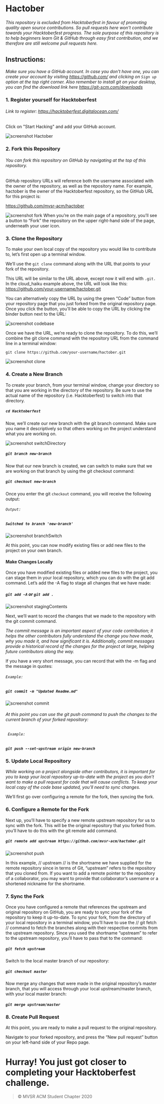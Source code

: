 # Hactober

###### This repository is excluded from Hacktoberfest in favour of promoting quality open source contributions. So pull requests here won't contribute towards your Hacktoberfest progress. The sole purpose of this repository is to help beginners learn Git & GitHub through easy first contribution, and we therefore are still welcome pull requests here.

## Instructions:
*Make sure you have a GitHub account. In case you don't have one, you can create your account by visiting https://github.com/ and clicking on ``Sign up`` option at the top right corner. Also remember to install git on your desktop, you can find the download link here https://git-scm.com/downloads*

### 1. Register yourself for Hacktoberfest
###### Link to register: https://hacktoberfest.digitalocean.com/
Click on "Start Hacking" and add your GitHub account.

![screenshot Hactober](https://firebasestorage.googleapis.com/v0/b/acm-boo-boo.appspot.com/o/eps%2Fhf2020-homepage.jpg?alt=media&token=e00c199c-635f-46e7-b9e3-8b3cbaa019ed)

### 2. Fork this Repository
###### You can fork this repository on GitHub by navigating at the top of this repository.

GitHub repository URLs will reference both the username associated with the owner of the repository, as well as the repository name. For example, hactober is the owner of the Hacktoberfest repository, so the GitHub URL for this project is:

https://github.com/mvsr-acm/hactober

![screenshot fork](https://firebasestorage.googleapis.com/v0/b/acm-boo-boo.appspot.com/o/hacktoberfest%2F1601225686807?alt=media&token=a2f2034d-8c1b-4d3a-a8c2-175c5582b7c2)
When you’re on the main page of a repository, you’ll see a button to “Fork” the repository on the upper right-hand side of the page, underneath your user icon.

### 3. Clone the Repository

To make your own local copy of the repository you would like to contribute to, let’s first open up a terminal window.

We’ll use the `git clone`  command along with the URL that points to your fork of the repository.

This URL will be similar to the URL above, except now it will end with `.git.` In the cloud_haiku example above, the URL will look like this:
https://github.com/your-username/hactober.git

You can alternatively copy the URL by using the green “Code” button from your repository page that you just forked from the original repository page. Once you click the button, you’ll be able to copy the URL by clicking the binder button next to the URL:

![screenshot codebase](https://firebasestorage.googleapis.com/v0/b/acm-boo-boo.appspot.com/o/hacktoberfest%2F1601225381545?alt=media&token=94da996f-09c7-470a-8b91-d6672009011e)

Once we have the URL, we’re ready to clone the repository. To do this, we’ll combine the git clone command with the repository URL from the command line in a terminal window:

`git clone https://github.com/your-username/hactober.git`

![screenshot clone](https://firebasestorage.googleapis.com/v0/b/acm-boo-boo.appspot.com/o/hacktoberfest%2F1601225255317?alt=media&token=ccc163df-dafe-4897-a166-6b5367665048)

### 4. Create a New Branch

To create your branch, from your terminal window, change your directory so that you are working in the directory of the repository. Be sure to use the actual name of the repository (i.e. Hacktoberfest) to switch into that directory.

#####    `cd Hacktoberfest`

Now, we’ll create our new branch with the git branch command. Make sure you name it descriptively so that others working on the project understand what you are working on.

![screenshot switchDirectory](https://firebasestorage.googleapis.com/v0/b/acm-boo-boo.appspot.com/o/hacktoberfest%2F1601304755142?alt=media&token=a9392dce-d99e-49ec-b413-cbbb5912fe5b)

##### `git branch new-branch`

Now that our new branch is created, we can switch to make sure that we are working on that branch by using the git checkout command:

##### ` git checkout new-branch `

Once you enter the git `checkout` command, you will receive the following output:

######  `Output:`
#####  `Switched to branch 'new-branch' `

![screenshot branchSwitch](https://firebasestorage.googleapis.com/v0/b/acm-boo-boo.appspot.com/o/hacktoberfest%2F1601305773952?alt=media&token=1219963a-9b35-48d3-83e0-76c8b63b839e)

At this point, you can now modify existing files or add new files to the project on your own branch.

#### Make Changes Locally

Once you have modified existing files or added new files to the project, you can stage them in your local repository, which you can do with the git add command. Let’s add the -A flag to stage all changes that we have made:

##### ` git add -A ` or ` git add . `

![screenshot stagingContents](https://firebasestorage.googleapis.com/v0/b/acm-boo-boo.appspot.com/o/hacktoberfest%2F1601306101680?alt=media&token=a7a757bd-18ba-4980-b23a-39707174a21f)


Next, we’ll want to record the changes that we made to the repository with the git commit command.

*The commit message is an important aspect of your code contribution; it helps the other contributors fully understand the change you have made, why you made it, and how significant it is. Additionally, commit messages provide a historical record of the changes for the project at large, helping future contributors along the way.*

If you have a very short message, you can record that with the -m flag and the message in quotes:

###### ` Example: `
##### ` git commit -m "Updated Readme.md" `

![screenshot commit](https://firebasestorage.googleapis.com/v0/b/acm-boo-boo.appspot.com/o/hacktoberfest%2F1601306274417?alt=media&token=c348a767-3a31-485f-94c6-d693fa80fd6c)


###### At this point you can use the git push command to push the changes to the current branch of your forked repository:
###### ` Example:`
##### ` git push --set-upstream origin new-branch `

### 5. Update Local Repository

*While working on a project alongside other contributors, it is important for you to keep your local repository up-to-date with the project as you don’t want to make a pull request for code that will cause conflicts. To keep your local copy of the code base updated, you’ll need to sync changes.*

We’ll first go over configuring a remote for the fork, then syncing the fork.

### 6. Configure a Remote for the Fork

Next up, you’ll have to specify a new remote upstream repository for us to sync with the fork. This will be the original repository that you forked from. you’ll have to do this with the git remote add command.

##### ` git remote add upstream https://github.com/mvsr-acm/hactober.git `


![screenshot push](https://firebasestorage.googleapis.com/v0/b/acm-boo-boo.appspot.com/o/hacktoberfest%2F1601307163225?alt=media&token=c4ee1a77-24a4-44a6-bcce-2f2efda740b0)

In this example, // upstream // is the shortname we have supplied for the remote repository since in terms of Git, “upstream” refers to the repository that you cloned from. If you want to add a remote pointer to the repository of a collaborator, you may want to provide that collaborator’s username or a shortened nickname for the shortname.

### 7. Sync the Fork

Once you have configured a remote that references the upstream and original repository on GitHub, you are ready to sync your fork of the repository to keep it up-to-date.
To sync your fork, from the directory of your local repository in a terminal window, you’ll have to use the // git fetch // command to fetch the branches along with their respective commits from the upstream repository. Since you used the shortname “upstream” to refer to the upstream repository, you’ll have to pass that to the command:

##### ` git fetch upstream `

Switch to the local master branch of our repository:

##### ` git checkout master `

Now merge any changes that were made in the original repository’s master branch, that you will access through your local upstream/master branch, with your local master branch:

##### ` git merge upstream/master `

### 8. Create Pull Request

At this point, you are ready to make a pull request to the original repository.

Navigate to your forked repository, and press the “New pull request” button on your left-hand side of your Repo page.

# Hurray! You just got closer to completing your Hacktoberfest challenge.

> © MVSR ACM Student Chapter 2020